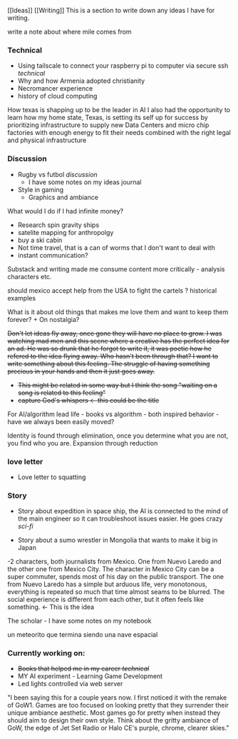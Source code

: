 [[Ideas]] [[Writing]]
This is a section to write down any ideas I have for writing. 

write a note about where mile comes from
### Technical

- Using tailscale to connect your raspberry pi to computer via secure ssh *technical*
- Why and how Armenia adopted christianity 
- Necromancer experience 
- history of cloud computing

How texas is shapping up to be the leader in AI
I also had the opportunity to learn how my home state, Texas, is setting its self up for success by prioritizing infrastructure to supply new Data Centers and micro chip factories with enough energy to fit their needs combined with the right legal and physical infrastructure 
### Discussion
- Rugby vs futbol *discussion*
	- I have some notes on my ideas journal
- Style in gaming 
	- Graphics and ambiance

What would I do if I had infinite money?
- Research spin gravity ships
- satelite mapping for anthropolgy 
- buy a ski cabin
- Not time travel, that is a can of worms that I don't want to deal with 
- instant communication?

Substack and writing made me consume content more critically - analysis characters etc. 

should mexico accept help from the USA to fight the cartels ? historical examples 

What is it about old things that makes me love them and want to keep them forever? + On nostalgia?

~~Don't let ideas fly away, once gone they will have no place to grow. I was watching mad men and this scene where a creative has the perfect idea for an ad. He was so drunk that he forgot to write it, it was poetic how he refered to the idea flying away. Who hasn't been through that? I want to write something about this feeling. The struggle of having something precious in your hands and then it just goes away.~~ 
- ~~This might be related in some way but I think the song "waiting on a song is related to this feeling"~~
- ~~capture God's whispers <- this could be the title~~ 


For AI/algorithm lead life - books vs algorithm - both inspired behavior - have we always been easily moved? 


Identity is found through elimination, once you determine what you are not, you find who you are. Expansion through reduction

### love letter
- Love letter to squatting 

### Story
- Story about expedition in space ship, the AI is connected to the mind of the main engineer so it can troubleshoot issues easier. He goes crazy *sci-fi*

- Story about a sumo wrestler in Mongolia that wants to make it big in Japan

-2 characters, both journalists from Mexico. One from Nuevo Laredo and the other one from Mexico City. The character in Mexico City can be a super commuter, spends most of his day on the public transport. The one from Nuevo Laredo has a simple but arduous life, very monotonous, everything is repeated so much that time almost seams to be blurred. The social experience is different from each other, but it often feels like something. <- This is the idea

The scholar - I have some notes on my notebook 

un meteorito que termina siendo una nave espacial 


### Currently working on:
- ~~Books that helped me in my career *technical*~~
- MY AI experiment - Learning Game Development
- Led lights controlled via web server 


"I been saying this for a couple years now. I first noticed it with the remake of GoW1. Games are too focused on looking pretty that they surrender their unique ambiance aesthetic. Most games go for pretty when instead they should aim to design their own style. Think about the gritty ambiance of GoW, the edge of Jet Set Radio or Halo CE's purple, chrome, clearer skies."
